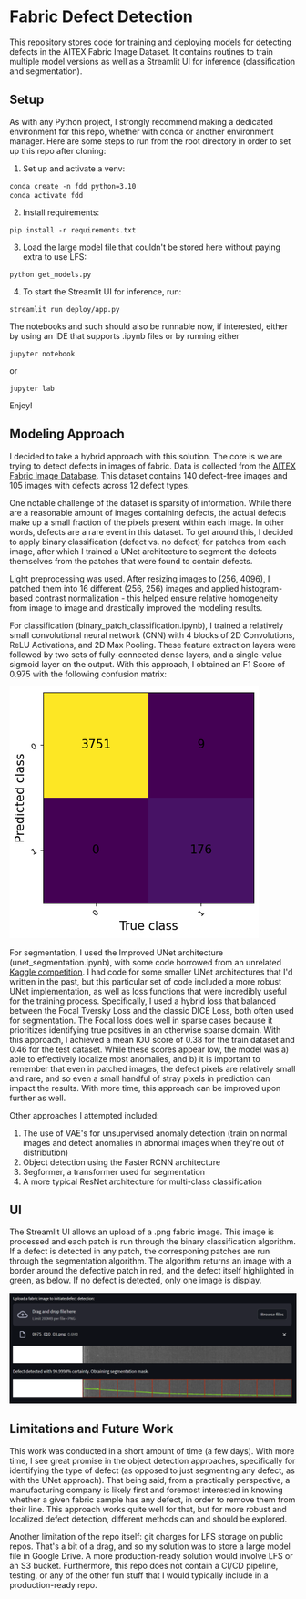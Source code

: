 # Fabric Defect Detection
This repository stores code for training and deploying models for detecting defects in the AITEX Fabric Image Dataset. It contains routines to train multiple model versions as well as a Streamlit UI for inference (classification and segmentation).

## Setup
As with any Python project, I strongly recommend making a dedicated environment for this repo, whether with conda or another environment manager. Here are some steps to run from the root directory in order to set up this repo after cloning:

1. Set up and activate a venv:
```
conda create -n fdd python=3.10
conda activate fdd
```

2. Install requirements:
```
pip install -r requirements.txt
```

3. Load the large model file that couldn't be stored here without paying extra to use LFS:
```
python get_models.py
```

4. To start the Streamlit UI for inference, run:
```
streamlit run deploy/app.py
``` 

The notebooks and such should also be runnable now, if interested, either by using an IDE that supports .ipynb files or by running either
```
jupyter notebook
```
or 
```
jupyter lab
```

Enjoy!

## Modeling Approach
I decided to take a hybrid approach with this solution. The core is we are trying to detect defects in images of fabric. Data is collected from the [AITEX Fabric Image Database](https://www.kaggle.com/datasets/nexuswho/aitex-fabric-image-database). This dataset contains 140 defect-free images and 105 images with defects across 12 defect types.

One notable challenge of the dataset is sparsity of information. While there are a reasonable amount of images containing defects, the actual defects make up a small fraction of the pixels present within each image. In other words, defects are a rare event in this dataset. To get around this, I decided to apply binary classification (defect vs. no defect) for patches from each image, after which I trained a UNet architecture to segment the defects themselves from the patches that were found to contain defects.

Light preprocessing was used. After resizing images to (256, 4096), I patched them into 16 different (256, 256) images and applied histogram-based contrast normalization - this helped ensure relative homogeneity from image to image and drastically improved the modeling results.

For classification (binary_patch_classification.ipynb), I trained a relatively small convolutional neural network (CNN) with 4 blocks of 2D Convolutions, ReLU Activations, and 2D Max Pooling. These feature extraction layers were followed by two sets of fully-connected dense layers, and a single-value sigmoid layer on the output. With this approach, I obtained an F1 Score of 0.975 with the following confusion matrix:

![](cm.png)

For segmentation, I used the Improved UNet architecture (unet_segmentation.ipynb), with some code borrowed from an unrelated [Kaggle competition](https://www.kaggle.com/code/alexj21/pytorch-eda-unet-from-scratch-finetuning). I had code for some smaller UNet architectures that I'd written in the past, but this particular set of code included a more robust UNet implementation, as well as loss functions that were incredibly useful for the training process. Specifically, I used a hybrid loss that balanced between the Focal Tversky Loss and the classic DICE Loss, both often used for segmentation. The Focal loss does well in sparse cases because it prioritizes identifying true positives in an otherwise sparse domain. With this approach, I achieved a mean IOU score of 0.38 for the train dataset and 0.46 for the test dataset. While these scores appear low, the model was a) able to effectively localize most anomalies, and b) it is important to remember that even in patched images, the defect pixels are relatively small and rare, and so even a small handful of stray pixels in prediction can impact the results. With more time, this approach can be improved upon further as well.

Other approaches I attempted included:

1. The use of VAE's for unsupervised anomaly detection (train on normal images and detect anomalies in abnormal images when they're  out of distribution)
2. Object detection using the Faster RCNN architecture
3. Segformer, a transformer used for segmentation
4. A more typical ResNet architecture for multi-class classification

## UI
The Streamlit UI allows an upload of a .png fabric image. This image is processed and each patch is run through the binary classification algorithm. If a defect is detected in any patch, the corresponing patches are run through the segmentation algorithm. The algorithm returns an image with a border around the defective patch in red, and the defect itself highlighted in green, as below. If no defect is detected, only one image is display.

![](ui.png)

## Limitations and Future Work
This work was conducted in a short amount of time (a few days). With more time, I see great promise in the object detection approaches, specifically for identifying the type of defect (as opposed to just segmenting any defect, as with the UNet approach). That being said, from a practically perspective, a manufacturing company is likely first and foremost interested in knowing whether a given fabric sample has any defect, in order to remove them from their line. This approach works quite well for that, but for more robust and localized defect detection, different methods can and should be explored.

Another limitation of the repo itself: git charges for LFS storage on public repos. That's a bit of a drag, and so my solution was to store a large model file in Google Drive. A more production-ready solution would involve LFS or an S3 bucket. Furthermore, this repo does not contain a CI/CD pipeline, testing, or any of the other fun stuff that I would typically include in a production-ready repo.